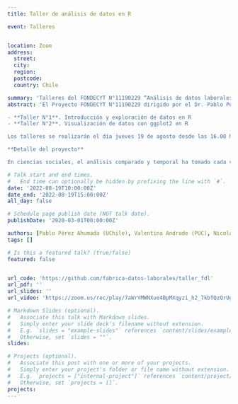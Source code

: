 ```yaml
---
title: Taller de análisis de datos en R

event: Talleres 


location: Zoom
address:
  street:
  city: 
  region: 
  postcode: 
  country: Chile

summary: 'Talleres del FONDECYT N°11190229 “Análisis de datos laborales en R”'
abstract: 'El Proyecto FONDECYT N°11190229 dirigido por el Dr. Pablo Pérez Ahumada las/os invita al lanzamiento de FDL database, una base de datos cuya estructura permite el análisis comparado y temporal del cambio en las relaciones laborales en al menos 60 países del mundo. El lanzamiento consiste en una presentación del sitio web donde estará alojado los datos, libro de códigos y dos talleres que permiten a futuros usuarios/as de los datos a ser utilizados y analizados en R. En concreto tendremos dos talleres abiertos

- **Taller N°1**. Introducción y exploración de datos en R
- **Taller N°2**. Visualización de datos con ggplot2 en R

Los talleres se realizarán el día jueves 19 de agosto desde las 16.00 horas vía zoom, y para participar de estos deben inscribirse en el siguiente formulario. Para más información visita nuestro sitio web [https://fabricadedatoslaborales.netlify.app/](https://fabricadedatoslaborales.netlify.app/)

**Detalle del proyecto**

En ciencias sociales, el análisis comparado y temporal ha tomado cada vez más importancia a la hora de hacer investigación. El Proyecto FONDECYT N°11190229 busca dar una mirada en esta línea a partir del estudio de los “Determinantes institucionales y políticos del conflicto entre empresarios y trabajadores. Los casos de Argentina y Chile en perspectiva comparada”. En el marco del proyecto se buscó construir una fuente de datos de **calidad, reproducible y abierta** para todos/as aquellos/as investigadores que quieran emprender análisis de las relaciones laborales a nivel comparado de los países. Esta fuente de datos que llamamos FDL database incluye datos sobre acuerdos y pactos entre empleadores, sindicatos y gobierno; características sociales y políticas de los sindicatos y otras asociaciones de trabajadores, relaciones económicas y de empleo en diferentes sectores de la economía; así como variables del sistema sociopolítico tales como índices de democracia y confianza en diferentes instituciones y actores sociales. Los datos están disponibles en promedio para 60 países que, en general, abarcan un periodo desde 1980 hasta 2020. La principales fuentes de información fueron ICTWSS, OECD, WDI, WVS, DPI, ILOSTAT, ILOEPLEX, VDemocracy, ISSP, Eurobarometer y Latinobarómetro.'

# Talk start and end times.
#   End time can optionally be hidden by prefixing the line with `#`.
date: '2022-08-19T10:00:00Z'
date_end: '2022-08-19T15:00:00Z'
all_day: false

# Schedule page publish date (NOT talk date).
publishDate: '2020-03-01T00:00:00Z'

authors: [Pablo Pérez Ahumada (UChile), Valentina Andrade (PUC), Nicolás Godoy (Uchile)]
tags: []

# Is this a featured talk? (true/false)
featured: false


url_code: 'https://github.com/fabrica-datos-laborales/taller_fdl'
url_pdf: ''
url_slides: ''
url_video: 'https://zoom.us/rec/play/7aWrYMWNXue4BpMXqyzi_h2_7kbTQzQrUgrrsaIpbpH38QFoHvuy8IM8mQBtHi6PZ_6XsaC5joyvbgHT.J3ypsk8i3BpTR0my'

# Markdown Slides (optional).
#   Associate this talk with Markdown slides.
#   Simply enter your slide deck's filename without extension.
#   E.g. `slides = "example-slides"` references `content/slides/example-slides.md`.
#   Otherwise, set `slides = ""`.
slides:

# Projects (optional).
#   Associate this post with one or more of your projects.
#   Simply enter your project's folder or file name without extension.
#   E.g. `projects = ["internal-project"]` references `content/project/deep-learning/index.md`.
#   Otherwise, set `projects = []`.
projects:
---
```


